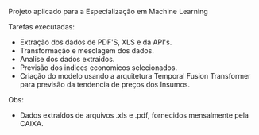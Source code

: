 Projeto aplicado para a Especialização em Machine Learning

Tarefas executadas:

* Extração dos dados de PDF'S, XLS e da API's.
* Transformação e mesclagem dos dados.
* Analise dos dados extraidos.
* Previsão dos indices economicos selecionados.
* Criação do modelo usando a arquitetura Temporal Fusion Transformer para previsão da tendencia de preços dos Insumos.


Obs:

* Dados extraídos de arquivos .xls e .pdf, fornecidos mensalmente pela CAIXA.
  

